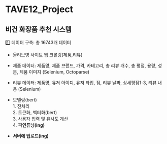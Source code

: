 # TAVE12_Project

## 비건 화장품 추천 시스템
1️⃣ 데이터 구축: 총 16743개 데이터 </br>
- 올리브영 사이트 웹 크롤링(제품,리뷰) </br>
- 제품 데이터: 제품명, 제품 브랜드, 가격, 카테고리, 총 리뷰 개수, 총 평점, 용량, 성분, 제품 이미지 (Selenium, Octoparse) </br>
- 리뷰 데이터: 제품명, 유저 아이디, 유저 타입, 점, 리뷰 날짜, 상세평점1-3, 리뷰 내용 (Selenium) </br>




- 모델링(bert) </br>
</tab> 1. 전처리 </br>
</tab> 2. 토큰화, 벡터화(bert) </br>
</tab> 3. 사용자 입력 및 유사도 계산 </br>
</tab> 4. **파인튜닝(ing)**
- **서버에 업로드(ing)**
   
